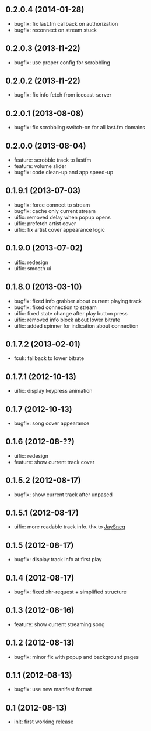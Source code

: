## 0.2.0.4 (2014-01-28)

  * bugfix: fix last.fm callback on authorization
  * bugfix: reconnect on stream stuck

## 0.2.0.3 (2013-l1-22)

  * bugfix: use proper config for scrobbling

## 0.2.0.2 (2013-l1-22)

  * bugfix: fix info fetch from icecast-server

## 0.2.0.1 (2013-08-08)

  * bugfix: fix scrobbling switch-on for all last.fm domains

## 0.2.0.0 (2013-08-04)

  * feature: scrobble track to lastfm
  * feature: volume slider
  * bugfix: code clean-up and app speed-up

## 0.1.9.1 (2013-07-03)

  * bugfix: force connect to stream
  * bugfix: cache only current stream
  * uifix: removed delay when popup opens
  * uifix: prefetch artist cover
  * uifix: fix artist cover appearance logic

## 0.1.9.0 (2013-07-02)

  * uifix: redesign
  * uifix: smooth ui

## 0.1.8.0 (2013-03-10)

  * bugfix: fixed info grabber about current playing track
  * bugfix: fixed connection to stream
  * uifix: fixed state change after play button press
  * uifix: removed info block about lower bitrate
  * uifix: added spinner for indication about connection

## 0.1.7.2 (2013-02-01)

  * fcuk: fallback to lower bitrate

## 0.1.7.1 (2012-10-13)

  * uifix: display keypress animation

## 0.1.7 (2012-10-13)

  * bugfix: song cover appearance

## 0.1.6 (2012-08-??)
  * uifix: redesign
  * feature: show current track cover

## 0.1.5.2 (2012-08-17)

  * bugfix: show current track after unpased

## 0.1.5.1 (2012-08-17)

  * uifix: more readable track info. thx to [JaySneg](https://github.com/jaysneg)

## 0.1.5 (2012-08-17)

  * bugfix: display track info at first play

## 0.1.4 (2012-08-17)

  * bugfix: fixed xhr-request + simplified structure

## 0.1.3 (2012-08-16)

  * feature: show current streaming song

## 0.1.2 (2012-08-13)

  * bugfix: minor fix with popup and background pages

## 0.1.1 (2012-08-13)

  * bugfix: use new manifest format

## 0.1 (2012-08-13)

  * init: first working release

